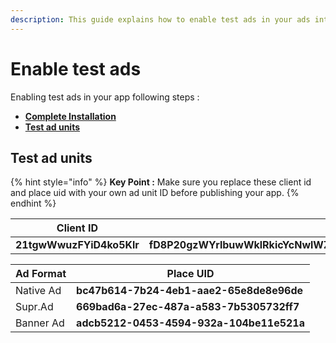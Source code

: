 ```yaml
---
description: This guide explains how to enable test ads in your ads integration.
---
```


# Enable test ads

Enabling test ads in your app following steps :

* ****[**Complete Installation**](broken-reference)****
* ****[**Test ad units**](enable-test-ads.md#test-ad-units)****

## Test ad units

{% hint style="info" %}
**Key Point :** Make sure you replace these client id and place uid with your own ad unit ID before publishing your app.
{% endhint %}

| Client ID                | Client Secret                                                                |
| ------------------------ | ---------------------------------------------------------------------------- |
| **21tgwWwuzFYiD4ko5Klr** | **fD8P20gzWYrlbuwWklRkicYcNwlWZSZwV+iHj3TzGSzzyfgTWmVR5trs5F1Dp+x9tX2jxq44** |

| Ad Format | Place UID                                |
| --------- | ---------------------------------------- |
| Native Ad | **bc47b614-7b24-4eb1-aae2-65e8de8e96de** |
| Supr.Ad   | **669bad6a-27ec-487a-a583-7b5305732ff7** |
| Banner Ad | **adcb5212-0453-4594-932a-104be11e521a** |
